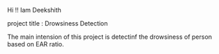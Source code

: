 Hi !! Iam Deekshith

project title : Drowsiness Detection

The main intension of this project is detectinf the drowsiness of person based on EAR ratio.
